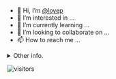 - 👋 Hi, I’m [@loyep](https://github.com/loyep)
- 👀 I’m interested in ...
- 🌱 I’m currently learning ...
- 💞️ I’m looking to collaborate on ...
- 📫 How to reach me ...

<details>
  <summary>Other info.</summary>
  <br>

<!--START_SECTION:waka-->

```text
Vue.js       16 hrs 32 mins  ███████████▒░░░░░░░░░░░░░   45.54 %
TypeScript   15 hrs 25 mins  ██████████▓░░░░░░░░░░░░░░   42.48 %
JavaScript   2 hrs 11 mins   █▓░░░░░░░░░░░░░░░░░░░░░░░   06.03 %
JSON         1 hr 21 mins    █░░░░░░░░░░░░░░░░░░░░░░░░   03.74 %
Other        19 mins         ▒░░░░░░░░░░░░░░░░░░░░░░░░   00.89 %
```

<!--END_SECTION:waka-->

</details>

![visitors](https://visitor-badge.glitch.me/badge?page_id=loyep.loyep)
